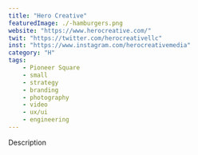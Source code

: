 ```yaml
---
title: "Hero Creative"
featuredImage: ./-hamburgers.png
website: "https://www.herocreative.com/"
twit: "https://twitter.com/herocreativellc"
inst: "https://www.instagram.com/herocreativemedia"
category: "H"
tags:
    - Pioneer Square
    - small
    - strategy
    - branding
    - photography
    - video
    - ux/ui
    - engineering
---
```


Description
